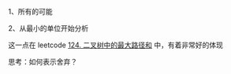 1、所有的可能

2、从最小的单位开始分析

这一点在 leetcode [124. 二叉树中的最大路径和](https://leetcode-cn.com/problems/binary-tree-maximum-path-sum/) 中，有着非常好的体现



思考：如何表示舍弃？